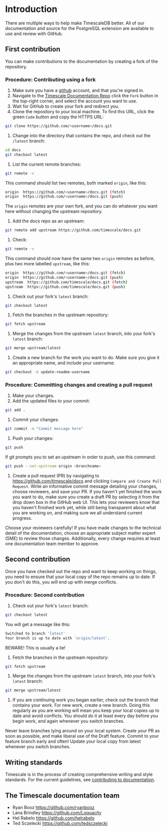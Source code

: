 # Introduction

There are multiple ways to help make TimescaleDB better. All of our
documentation and source for the PostgreSQL extension are available to use and
review with GitHub.

## First contribution

You can make contributions to the documentation by creating a fork of the
repository.


### Procedure: Contributing using a fork
1. Make sure you have a [github](github.com) account, and that you're signed in.
1. Navigate to the [Timescale Documentation Repo](https://github.com/timescale/docs) click the `Fork` button in the top-right corner, and select the account you want to use.
1. Wait for GitHub to create your fork and redirect you.
1. Clone the repository to your local machine. To find this URL, click the green
`Code` button and copy the HTTPS URL:

 ```bash
 git clone https://github.com/<username>/docs.git
 ```

1. Change into the directory that contains the repo, and check out the ``/latest`` branch:

 ```bash
 cd docs
 git checkout latest
 ```

1. List the current remote branches:

 ```bash
 git remote -v
 ```

 This command should list two remotes, both marked `origin`, like this:

 ```bash
 origin  https://github.com/<username>/docs.git (fetch)
 origin  https://github.com/<username>/docs.git (push)
 ```

 The `origin` remotes are your own fork, and you can do whatever you want here without changing the upstream repository.

1. Add the docs repo as an upstream:
 ```bash
 git remote add upstream https://github.com/timescale/docs.git
 ```

1. Check:

 ```bash
 git remote -v
 ```

 This command should now have the same two `origin` remotes as before, plus two more labelled `upstream`, like this:

 ```bash
 origin  https://github.com/<username>/docs.git (fetch)
 origin  https://github.com/<username>/docs.git (push)
 upstream  https://github.com/timescale/docs.git (fetch)
 upstream  https://github.com/timescale/docs.git (push)
 ```

1. Check out your fork's `latest` branch:

 ```bash
 git checkout latest
 ```

1. Fetch the branches in the upstream repository:

 ```bash
 git fetch upstream
 ```

1. Merge the changes from the upstream `latest` branch, into your fork's `latest` branch:

 ```bash
 git merge upstream/latest
 ```

1. Create a new branch for the work you want to do. Make sure you give it an
appropriate name, and include your username:

 ```bash
 git checkout -b update-readme-username
 ```


### Procedure: Committing changes and creating a pull request

1. Make your changes.
1. Add the updated files to your commit:

 ```bash
 git add .
 ```

1. Commit your changes:

 ```bash
 git commit -m "Commit message here"
 ```

1. Push your changes:

 ```bash
 git push
 ```

 If git prompts you to set an upstream in order to push, use this command:

 ```bash
 git push --set-upstream origin <branchname>
 ```

1. Create a pull request (PR) by navigating to https://github.com/timescale/docs
and clicking `Compare and Create Pull Request`. Write an informative commit
message detailing your changes, choose reviewers, and save your PR. If you
haven't yet finished the work you want to do, make sure you create a draft PR by
selecting it from the drop down box in the GitHub web UI. This lets your
reviewers know that you haven't finished work yet, while still being transparent
about what you are working on, and making sure we all understand current
progress.


<highlight type="tip">
Choose your reviewers carefully! If you have made changes to the technical
detail of the documentation, choose an appropriate subject matter expert (SME)
to review those changes. Additionally, every change requires at least one
documentation team member to approve.
</highlight>


## Second contribution

Once you have checked out the repo and want to keep working on things, you need
to ensure that your local copy of the repo remains up to date. If you don't do
this, you *will* end up with merge conflicts.


### Procedure: Second contribution

1. Check out your fork's `latest` branch:

 ```bash
 git checkout latest
 ```

 You will get a message like this:

 ```bash
 Switched to branch 'latest'
 Your branch is up to date with 'origin/latest'.
 ```

 BEWARE! This is usually a lie!

1. Fetch the branches in the upstream repository:

 ```bash
 git fetch upstream
 ```

1. Merge the changes from the upstream `latest` branch, into your fork's `latest` branch:

 ```bash
 git merge upstream/latest
 ```

1. If you are continuing work you began earlier, check out the branch that
contains your work. For new work, create a new branch. Doing this regularly as
you are working will mean you keep your local copies up to date and avoid
conflicts. You should do it at least every day before you begin work, and again
whenever you switch branches.

<highlight type="warning">
Never leave branches lying around on your local system. Create your PR as soon
as possible, and make liberal use of the Draft feature. Commit to your feature
branch early and often! Update your local copy from latest whenever you switch
branches.
</highlight>

## Writing standards

Timescale is in the process of creating comprehensive writing and style standards. For the current guidelines, see [contributing to documentation][docs-standards].

## The Timescale documentation team

* Ryan Booz https://github.com/ryanbooz
* Lana Brindley https://github.com/Loquacity
* Hel Rabelo https://github.com/helrabelo
* Ted Sczelecki https://github.com/tedsczelecki


[docs-standards]: timescaledb/contribute-to-timescaledb
